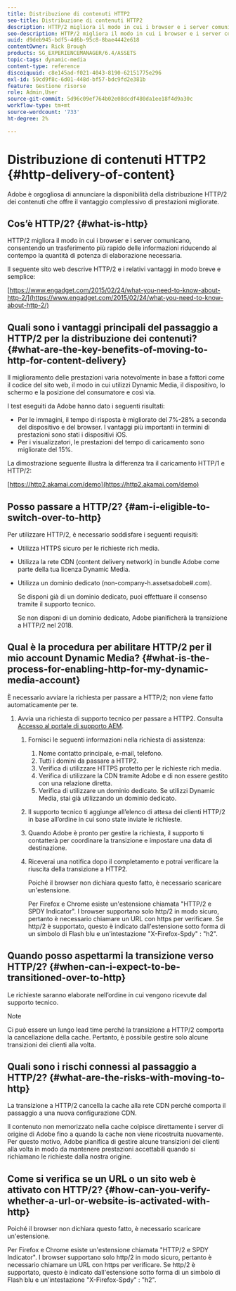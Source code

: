 ```yaml
---
title: Distribuzione di contenuti HTTP2
seo-title: Distribuzione di contenuti HTTP2
description: HTTP/2 migliora il modo in cui i browser e i server comunicano, consentendo un trasferimento più rapido delle informazioni riducendo al contempo la quantità di potenza di elaborazione necessaria.
seo-description: HTTP/2 migliora il modo in cui i browser e i server comunicano, consentendo un trasferimento più rapido delle informazioni riducendo al contempo la quantità di potenza di elaborazione necessaria.
uuid: d9deb945-bdf5-4d6b-95c8-8bae4442e618
contentOwner: Rick Brough
products: SG_EXPERIENCEMANAGER/6.4/ASSETS
topic-tags: dynamic-media
content-type: reference
discoiquuid: c8e145ad-f021-4043-8190-62151775e296
exl-id: 59cd9f8c-6d01-448d-bf57-bdc9fd2e381b
feature: Gestione risorse
role: Admin,User
source-git-commit: 5d96c09ef764b02e08dcdf480da1ee18f4d9a30c
workflow-type: tm+mt
source-wordcount: '733'
ht-degree: 2%

---
```


# Distribuzione di contenuti HTTP2 {#http-delivery-of-content}

Adobe è orgogliosa di annunciare la disponibilità della distribuzione HTTP/2 dei contenuti che offre il vantaggio complessivo di prestazioni migliorate.

## Cos’è HTTP/2? {#what-is-http}

HTTP/2 migliora il modo in cui i browser e i server comunicano, consentendo un trasferimento più rapido delle informazioni riducendo al contempo la quantità di potenza di elaborazione necessaria.

Il seguente sito web descrive HTTP/2 e i relativi vantaggi in modo breve e semplice:

[https://www.engadget.com/2015/02/24/what-you-need-to-know-about-http-2/](https://www.engadget.com/2015/02/24/what-you-need-to-know-about-http-2/)

## Quali sono i vantaggi principali del passaggio a HTTP/2 per la distribuzione dei contenuti? {#what-are-the-key-benefits-of-moving-to-http-for-content-delivery}

Il miglioramento delle prestazioni varia notevolmente in base a fattori come il codice del sito web, il modo in cui utilizzi Dynamic Media, il dispositivo, lo schermo e la posizione del consumatore e così via.

I test eseguiti da Adobe hanno dato i seguenti risultati:

* Per le immagini, il tempo di risposta è migliorato del 7%-28% a seconda del dispositivo e del browser. I vantaggi più importanti in termini di prestazioni sono stati i dispositivi iOS.
* Per i visualizzatori, le prestazioni del tempo di caricamento sono migliorate del 15%.

La dimostrazione seguente illustra la differenza tra il caricamento HTTP/1 e HTTP/2:

[https://http2.akamai.com/demo](https://http2.akamai.com/demo)

## Posso passare a HTTP/2? {#am-i-eligible-to-switch-over-to-http}

Per utilizzare HTTP/2, è necessario soddisfare i seguenti requisiti:

* Utilizza HTTPS sicuro per le richieste rich media.
* Utilizza la rete CDN (content delivery network) in bundle Adobe come parte della tua licenza Dynamic Media.
* Utilizza un dominio dedicato (non-company-h.assetsadobe#.com).

   Se disponi già di un dominio dedicato, puoi effettuare il consenso tramite il supporto tecnico.

   Se non disponi di un dominio dedicato, Adobe pianificherà la transizione a HTTP/2 nel 2018.

## Qual è la procedura per abilitare HTTP/2 per il mio account Dynamic Media? {#what-is-the-process-for-enabling-http-for-my-dynamic-media-account}

È necessario avviare la richiesta per passare a HTTP/2; non viene fatto automaticamente per te.

1. Avvia una richiesta di supporto tecnico per passare a HTTP2. Consulta [Accesso al portale di supporto AEM](https://helpx.adobe.com/experience-manager/kb/accessing-aem-support-portal.html).

   1. Fornisci le seguenti informazioni nella richiesta di assistenza:

      1. Nome contatto principale, e-mail, telefono.
      1. Tutti i domini da passare a HTTP2.
      1. Verifica di utilizzare HTTPS protetto per le richieste rich media.
      1. Verifica di utilizzare la CDN tramite Adobe e di non essere gestito con una relazione diretta.
      1. Verifica di utilizzare un dominio dedicato. Se utilizzi Dynamic Media, stai già utilizzando un dominio dedicato.
   1. Il supporto tecnico ti aggiunge all’elenco di attesa dei clienti HTTP/2 in base all’ordine in cui sono state inviate le richieste.
   1. Quando Adobe è pronto per gestire la richiesta, il supporto ti contatterà per coordinare la transizione e impostare una data di destinazione.
   1. Riceverai una notifica dopo il completamento e potrai verificare la riuscita della transizione a HTTP2.

      Poiché il browser non dichiara questo fatto, è necessario scaricare un&#39;estensione.

      Per Firefox e Chrome esiste un&#39;estensione chiamata &quot;HTTP/2 e SPDY Indicator&quot;. I browser supportano solo http/2 in modo sicuro, pertanto è necessario chiamare un URL con https per verificare. Se http/2 è supportato, questo è indicato dall&#39;estensione sotto forma di un simbolo di Flash blu e un&#39;intestazione &quot;X-Firefox-Spdy&quot; : &quot;h2&quot;.


## Quando posso aspettarmi la transizione verso HTTP/2? {#when-can-i-expect-to-be-transitioned-over-to-http}

Le richieste saranno elaborate nell’ordine in cui vengono ricevute dal supporto tecnico.

>[!NOTE]
>
>Ci può essere un lungo lead time perché la transizione a HTTP/2 comporta la cancellazione della cache. Pertanto, è possibile gestire solo alcune transizioni dei clienti alla volta.

## Quali sono i rischi connessi al passaggio a HTTP/2? {#what-are-the-risks-with-moving-to-http}

La transizione a HTTP/2 cancella la cache alla rete CDN perché comporta il passaggio a una nuova configurazione CDN.

Il contenuto non memorizzato nella cache colpisce direttamente i server di origine di Adobe fino a quando la cache non viene ricostruita nuovamente. Per questo motivo, Adobe pianifica di gestire alcune transizioni dei clienti alla volta in modo da mantenere prestazioni accettabili quando si richiamano le richieste dalla nostra origine.

## Come si verifica se un URL o un sito web è attivato con HTTP/2? {#how-can-you-verify-whether-a-url-or-website-is-activated-with-http}

Poiché il browser non dichiara questo fatto, è necessario scaricare un&#39;estensione.

Per Firefox e Chrome esiste un&#39;estensione chiamata &quot;HTTP/2 e SPDY Indicator&quot;. I browser supportano solo http/2 in modo sicuro, pertanto è necessario chiamare un URL con https per verificare. Se http/2 è supportato, questo è indicato dall&#39;estensione sotto forma di un simbolo di Flash blu e un&#39;intestazione &quot;X-Firefox-Spdy&quot; : &quot;h2&quot;.

